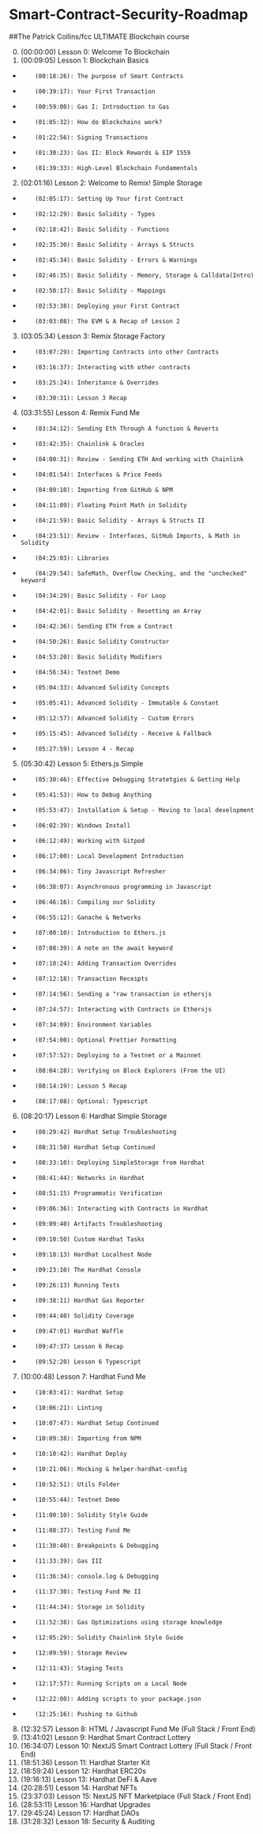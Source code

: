 # Smart-Contract-Security-Roadmap

##The Patrick Collins/fcc ULTIMATE Blockchain course

0. (00:00:00) Lesson 0: Welcome To Blockchain
1. (00:09:05) Lesson 1: Blockchain Basics
  -         (00:18:26): The purpose of Smart Contracts
  -         (00:39:17): Your First Transaction
  -         (00:59:00): Gas I: Introduction to Gas
  -         (01:05:32): How do Blockchains work?
  -         (01:22:56): Signing Transactions
  -         (01:30:23): Gas II: Block Rewards & EIP 1559
  -         (01:39:33): High-Level Blockchain Fundamentals
2. (02:01:16) Lesson 2: Welcome to Remix! Simple Storage
  -         (02:05:17): Setting Up Your first Contract
  -         (02:12:29): Basic Solidity - Types
  -         (02:18:42): Basic Solidity - Functions
  -         (02:35:30): Basic Solidity - Arrays & Structs
  -         (02:45:34): Basic Solidity - Errors & Warnings
  -         (02:46:35): Basic Solidity - Memory, Storage & Calldata(Intro)
  -         (02:50:17): Basic Solidity - Mappings
  -         (02:53:38): Deploying your First Contract
  -         (03:03:08): The EVM & A Recap of Lesson 2
3. (03:05:34) Lesson 3: Remix Storage Factory
  -         (03:07:29): Importing Contracts into other Contracts
  -         (03:16:37): Interacting with other contracts
  -         (03:25:24): Inheritance & Overrides
  -         (03:30:31): Lesson 3 Recap
4. (03:31:55) Lesson 4: Remix Fund Me
  -         (03:34:12): Sending Eth Through A function & Reverts
  -         (03:42:35): Chainlink & Oracles
  -         (04:00:31): Review - Sending ETH And working with Chainlink
  -         (04:01:54): Interfaces & Price Feeds
  -         (04:09:10): Importing from GitHub & NPM
  -         (04:11:09): Floating Point Math in Solidity
  -         (04:21:59): Basic Solidity - Arrays & Structs II
  -         (04:23:51): Review - Interfaces, GitHub Imports, & Math in Solidity
  -         (04:25:03): Libraries
  -         (04:29:54): SafeMath, Overflow Checking, and the "unchecked" keyword
  -         (04:34:29): Basic Solidity - For Loop
  -         (04:42:01): Basic Solidity - Resetting an Array
  -         (04:42:36): Sending ETH from a Contract
  -         (04:50:26): Basic Solidity Constructor
  -         (04:53:20): Basic Solidity Modifiers
  -         (04:56:34): Testnet Demo
  -         (05:04:33): Advanced Solidity Concepts
  -         (05:05:41): Advanced Solidity - Immutable & Constant
  -         (05:12:57): Advanced Solidity - Custom Errors
  -         (05:15:45): Advanced Solidity - Receive & Fallback
  -         (05:27:59): Lesson 4 - Recap
5. (05:30:42) Lesson 5: Ethers.js Simple 
  -         (05:30:46): Effective Debugging Stratetgies & Getting Help
  -         (05:41:53): How to Debug Anything
  -         (05:53:47): Installation & Setup - Moving to local development
  -         (06:02:39): Windows Install
  -         (06:12:49): Working with Gitpod
  -         (06:17:00): Local Development Introduction
  -         (06:34:06): Tiny Javascript Refresher
  -         (06:38:07): Asynchronous programming in Javascript
  -         (06:46:16): Compiling our Solidity
  -         (06:55:12): Ganache & Networks
  -         (07:00:10): Introduction to Ethers.js
  -         (07:08:39): A note on the await keyword
  -         (07:10:24): Adding Transaction Overrides
  -         (07:12:18): Transaction Receipts
  -         (07:14:56): Sending a "raw transaction in ethersjs
  -         (07:24:57): Interacting with Contracts in Ethersjs
  -         (07:34:09): Environment Variables
  -         (07:54:00): Optional Prettier Formatting
  -         (07:57:52): Deploying to a Testnet or a Mainnet
  -         (08:04:28): Verifying on Block Explorers (From the UI)
  -         (08:14:19): Lesson 5 Recap
  -         (08:17:08): Optional: Typescript
6. (08:20:17) Lesson 6: Hardhat Simple Storage
  -         (08:29:42) Hardhat Setup Troubleshooting
  -         (08:31:50) Hardhat Setup Continued
  -         (08:33:10): Deploying SimpleStorage from Hardhat
  -         (08:41:44): Networks in Hardhat
  -         (08:51:15) Programmatic Verification
  -         (09:06:36): Interacting with Contracts in Hardhat
  -         (09:09:40) Artifacts Troubleshooting
  -         (09:10:50) Custom Hardhat Tasks
  -         (09:18:13) Hardhat Localhost Node
  -         (09:23:10) The Hardhat Console
  -         (09:26:13) Running Tests
  -         (09:38:11) Hardhat Gas Reporter
  -         (09:44:40) Solidity Coverage
  -         (09:47:01) Hardhat Waffle
  -         (09:47:37) Lesson 6 Recap 
  -         (09:52:20) Lesson 6 Typescript
7. (10:00:48) Lesson 7: Hardhat Fund Me
  -         (10:03:41): Hardhat Setup
  -         (10:06:21): Linting
  -         (10:07:47): Hardhat Setup Continued
  -         (10:09:38): Importing from NPM
  -         (10:10:42): Hardhat Deploy
  -         (10:21:06): Mocking & helper-hardhat-config
  -         (10:52:51): Utils Folder
  -         (10:55:44): Testnet Demo
  -         (11:00:10): Solidity Style Guide
  -         (11:08:37): Testing Fund Me
  -         (11:30:40): Breakpoints & Debugging
  -         (11:33:39): Gas III
  -         (11:36:34): console.log & Debugging
  -         (11:37:30): Testing Fund Me II
  -         (11:44:34): Storage in Solidity
  -         (11:52:38): Gas Optimizations using storage knowledge
  -         (12:05:29): Solidity Chainlink Style Guide
  -         (12:09:59): Storage Review
  -         (12:11:43): Staging Tests
  -         (12:17:57): Running Scripts on a Local Node
  -         (12:22:00): Adding scripts to your package.json
  -         (12:25:16): Pushing to Github
8. (12:32:57) Lesson 8: HTML / Javascript Fund Me (Full Stack / Front End)
9. (13:41:02) Lesson 9: Hardhat Smart Contract Lottery
10. (16:34:07) Lesson 10: NextJS Smart Contract Lottery (Full Stack / Front End)
11. (18:51:36) Lesson 11: Hardhat Starter Kit
12. (18:59:24) Lesson 12: Hardhat ERC20s
13. (19:16:13) Lesson 13: Hardhat DeFi & Aave
14. (20:28:51) Lesson 14: Hardhat NFTs 
15. (23:37:03) Lesson 15: NextJS NFT Marketplace (Full Stack / Front End)
16. (28:53:11) Lesson 16: Hardhat Upgrades
17. (29:45:24) Lesson 17: Hardhat DAOs
18. (31:28:32) Lesson 18: Security & Auditing
